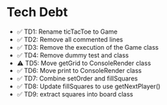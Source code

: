 # Tech Debt

- ✅ TD1: Rename ticTacToe to Game
- ✅ TD2: Remove all commented lines
- ✅ TD3: Remove the execution of the Game class
- ✅ TD4: Remove dummy test and class
- ⚠ TD5: Move getGrid to ConsoleRender class
- ✅ TD6: Move print to ConsoleRender class
- ✅ TD7: Combine setOrder and fillSquares
- ✅ TD8: Update fillSquares to use getNextPlayer()
- ✅ TD9: extract squares into board class
